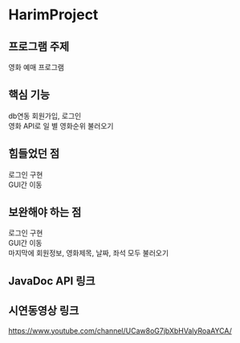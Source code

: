 # HarimProject

## 프로그램 주제
영화 예매 프로그램

## 핵심 기능
db연동 회원가입, 로그인  
영화 API로 일 별 영화순위 불러오기

## 힘들었던 점
로그인 구현  
GUI간 이동

## 보완해야 하는 점
로그인 구현  
GUI간 이동  
마지막에 회원정보, 영화제목, 날짜, 좌석 모두 불러오기

## JavaDoc API 링크

## 시연동영상 링크
https://www.youtube.com/channel/UCaw8oG7jbXbHValyRoaAYCA/

##
